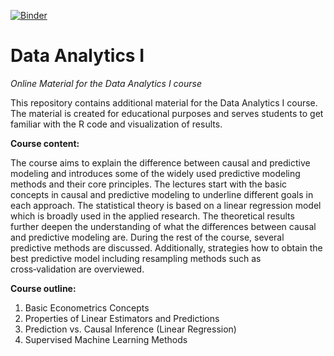 [![Binder](https://mybinder.org/badge_logo.svg)](https://mybinder.org/v2/gh/JMareckova/Data_Analytics_I/main)

# Data Analytics I
*Online Material for the Data Analytics I course*

This repository contains additional material for the Data Analytics I course. The material is created for educational purposes and serves students to get familiar with the R code and visualization of results.

**Course content:**

The course aims to explain the difference between causal and predictive modeling and introduces some of the widely used predictive modeling methods and their core principles. The lectures start with the basic concepts in causal and predictive modeling to underline different goals in each approach. The statistical theory is based on a linear regression model which is broadly used in the applied research. The theoretical results further deepen the understanding of what the differences between causal and predictive modeling are. During the rest of the course, several predictive methods are discussed. Additionally, strategies how to obtain the best predictive model including resampling methods such as cross‑validation are overviewed.

**Course outline:**
1. Basic Econometrics Concepts
2. Properties of Linear Estimators and Predictions
3. Prediction vs. Causal Inference (Linear Regression)
4. Supervised Machine Learning Methods
